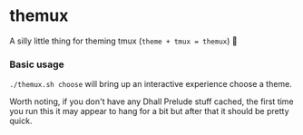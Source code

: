 # themux

A silly little thing for theming tmux (`theme + tmux = themux`) 🤷

### Basic usage

`./themux.sh choose` will bring up an interactive experience choose a theme.

Worth noting, if you don't have any Dhall Prelude stuff cached, the first time
you run this it may appear to hang for a bit but after that it should be
pretty quick.

